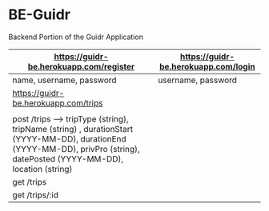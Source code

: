 # BE-Guidr
Backend Portion of the Guidr Application

| https://guidr-be.herokuapp.com/register | https://guidr-be.herokuapp.com/login |
|-----------------------------------------|--------------------------------------|
| name, username, password | username, password|
| https://guidr-be.herokuapp.com/trips |
| | |
|post /trips --> tripType (string), tripName (string) , durationStart (YYYY-MM-DD), durationEnd (YYYY-MM-DD), privPro (string), datePosted (YYYY-MM-DD), location (string) |
|get /trips|
|get /trips/:id|
